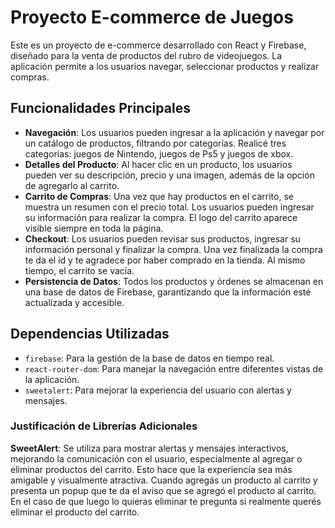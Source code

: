 # Proyecto E-commerce de Juegos

Este es un proyecto de e-commerce desarrollado con React y Firebase, diseñado para la venta de productos del rubro de videojuegos. La aplicación permite a los usuarios navegar, seleccionar productos y realizar compras.

## Funcionalidades Principales

- **Navegación**: Los usuarios pueden ingresar a la aplicación y navegar por un catálogo de productos, filtrando por categorías. Realicé tres categorías: juegos de Nintendo, juegos de Ps5 y juegos de xbox.
- **Detalles del Producto**: Al hacer clic en un producto, los usuarios pueden ver su descripción, precio y una imagen, además de la opción de agregarlo al carrito.
- **Carrito de Compras**: Una vez que hay productos en el carrito, se muestra un resumen con el precio total. Los usuarios pueden ingresar su información para realizar la compra. El logo del carrito aparece visible siempre en toda la página.
- **Checkout**: Los usuarios pueden revisar sus productos, ingresar su información personal y finalizar la compra. Una vez finalizada la compra te da el id y te agradece por haber comprado en la tienda. Al mismo tiempo, el carrito se vacía.
- **Persistencia de Datos**: Todos los productos y órdenes se almacenan en una base de datos de Firebase, garantizando que la información esté actualizada y accesible.

## Dependencias Utilizadas

- `firebase`: Para la gestión de la base de datos en tiempo real.
- `react-router-dom`: Para manejar la navegación entre diferentes vistas de la aplicación.
- `sweetalert`: Para mejorar la experiencia del usuario con alertas y mensajes.

### Justificación de Librerías Adicionales

**SweetAlert**: Se utiliza para mostrar alertas y mensajes interactivos, mejorando la comunicación con el usuario, especialmente al agregar o eliminar productos del carrito. Esto hace que la experiencia sea más amigable y visualmente atractiva. Cuando agregás un producto al carrito y presenta un popup que te da el aviso que se agregó el producto al carrito. En el caso de que luego lo quieras eliminar te pregunta si realmente querés eliminar el producto del carrito.
